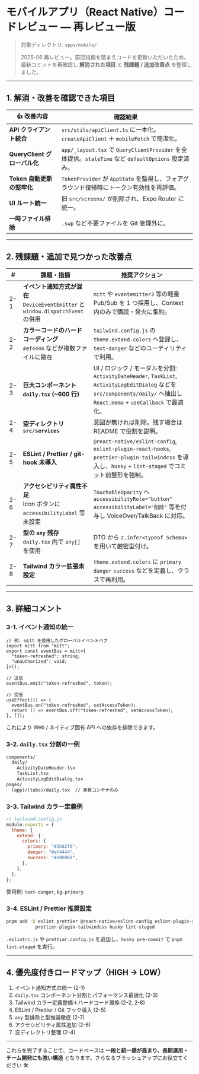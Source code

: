 # モバイルアプリ（React Native）コードレビュー — **再レビュー版**

> 対象ディレクトリ: `apps/mobile/`
>
> 2025-06 再レビュー。前回指摘を踏まえコードを更新いただいたため、最新コミットを再確認し **解消された項目** と **残課題 / 追加改善点** を整理しました。

---

## 1. 解消・改善を確認できた項目

| 👍 改善内容 | 確認結果 |
|-------------|----------|
| **API クライアント統合** | `src/utils/apiClient.ts` に一本化。`createApiClient` ＋ `mobileFetch` で簡潔化。 |
| **QueryClient グローバル化** | `app/_layout.tsx` で `QueryClientProvider` を全体提供。`staleTime` など `defaultOptions` 設定済み。 |
| **Token 自動更新の堅牢化** | `TokenProvider` が `AppState` を監視し、フォアグラウンド復帰時にトークン有効性を再評価。 |
| **UI ルート統一** | 旧 `src/screens/` が削除され、Expo Router に統一。 |
| **一時ファイル排除** | `.swp` など不要ファイルを Git 管理外に。 |

---

## 2. 残課題・追加で見つかった改善点

| # | 課題・指摘 | 推奨アクション |
|---|-------------|----------------|
| 2-1 | **イベント通知方式が混在**<br/>`DeviceEventEmitter` と `window.dispatchEvent` の併用 | `mitt` や `eventemitter3` 等の軽量 Pub/Sub を 1 つ採用し、Context 内のみで購読・発火に集約。 |
| 2-2 | **カラーコードのハードコーディング**<br/>`#ef4444` などが複数ファイルに散在 | `tailwind.config.js` の `theme.extend.colors` へ登録し、`text-danger` などのユーティリティで利用。 |
| 2-3 | **巨大コンポーネント `daily.tsx` (~600 行)** | UI / ロジック / モーダルを分割: `ActivityDateHeader`, `TaskList`, `ActivityLogEditDialog` などを `src/components/daily/` へ抽出し `React.memo` + `useCallback` で最適化。 |
| 2-4 | **空ディレクトリ `src/services`** | 意図が無ければ削除。残す場合は README で役割を説明。 |
| 2-5 | **ESLint / Prettier / git-hook 未導入** | `@react-native/eslint-config`, `eslint-plugin-react-hooks`, `prettier-plugin-tailwindcss` を導入し、`husky` + `lint-staged` でコミット前整形を強制。 |
| 2-6 | **アクセシビリティ属性不足**<br/>Icon ボタンに `accessibilityLabel` 等未設定 | `TouchableOpacity` へ `accessibilityRole="button"` `accessibilityLabel="削除"` 等を付与し VoiceOver/TalkBack に対応。 |
| 2-7 | **型の `any` 残存**<br/>`daily.tsx` 内で `any[]` を使用 | DTO から `z.infer<typeof Schema>` を用いて厳密型付け。 |
| 2-8 | **Tailwind カラー拡張未設定** | `theme.extend.colors` に `primary` `danger` `success` などを定義し、クラスで再利用。 |

---

## 3. 詳細コメント

### 3-1. イベント通知の統一
```tsx
// 例: mitt を使用したグローバルイベントハブ
import mitt from "mitt";
export const eventBus = mitt<{
  "token-refreshed": string;
  "unauthorized": void;
}>();

// 送信
eventBus.emit("token-refreshed", token);

// 受信
useEffect(() => {
  eventBus.on("token-refreshed", setAccessToken);
  return () => eventBus.off("token-refreshed", setAccessToken);
}, []);
```
これにより Web / ネイティブ固有 API への依存を排除できます。

### 3-2. `daily.tsx` 分割の一例
```txt
components/
  daily/
    ActivityDateHeader.tsx
    TaskList.tsx
    ActivityLogEditDialog.tsx
pages/
  (app)/(tabs)/daily.tsx  // 実質コンテナのみ
```

### 3-3. Tailwind カラー定義例
```js
// tailwind.config.js
module.exports = {
  theme: {
    extend: {
      colors: {
        primary: "#3b82f6",
        danger: "#ef4444",
        success: "#10b981",
      },
    },
  },
};
```
使用例: `text-danger`, `bg-primary`.

### 3-4. ESLint / Prettier 推奨設定
```bash
pnpm add -D eslint prettier @react-native/eslint-config eslint-plugin-react-hooks \
           prettier-plugin-tailwindcss husky lint-staged
```
`.eslintrc.js` や `prettier.config.js` を追加し、`husky pre-commit` で `pnpm lint-staged` を実行。

---

## 4. 優先度付きロードマップ（HIGH → LOW）
1. イベント通知方式の統一 (2-1)
2. `daily.tsx` コンポーネント分割とパフォーマンス最適化 (2-3)
3. Tailwind カラー定義整備＋ハードコード置換 (2-2, 2-8)
4. ESLint / Prettier / Git フック導入 (2-5)
5. `any` 型排除と型推論徹底 (2-7)
6. アクセシビリティ属性追加 (2-6)
7. 空ディレクトリ整理 (2-4)

---

これらを完了することで、コードベースは **一段と統一感が高まり、長期運用・チーム開発にも強い構造** となります。さらなるブラッシュアップにお役立てください 🛠️ 